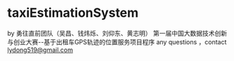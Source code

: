 taxiEstimationSystem
====================

by 勇往直前团队（吴昌、钱炜烁、刘仰东、黄志明）
第一届中国大数据技术创新与创业大赛--基于出租车GPS轨迹的位置服务项目程序
any questions ，contact lydong519@gmail.com
